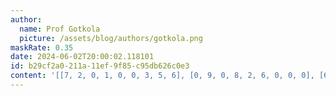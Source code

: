 ```yaml
---
author:
  name: Prof Gotkola
  picture: /assets/blog/authors/gotkola.png
maskRate: 0.35
date: 2024-06-02T20:00:02.118101
id: b29cf2a0-211a-11ef-9f85-c95db626c0e3
content: '[[7, 2, 0, 1, 0, 0, 3, 5, 6], [0, 9, 0, 8, 2, 6, 0, 0, 0], [6, 4, 1, 0, 5, 7, 0, 8, 0], [8, 6, 9, 2, 7, 5, 0, 3, 1], [2, 0, 7, 0, 8, 0, 6, 9, 0], [0, 0, 0, 0, 0, 3, 8, 7, 0], [9, 8, 0, 6, 1, 0, 5, 4, 7], [4, 5, 0, 7, 3, 9, 1, 6, 0], [1, 7, 6, 5, 4, 0, 0, 2, 3]]'
---
```

